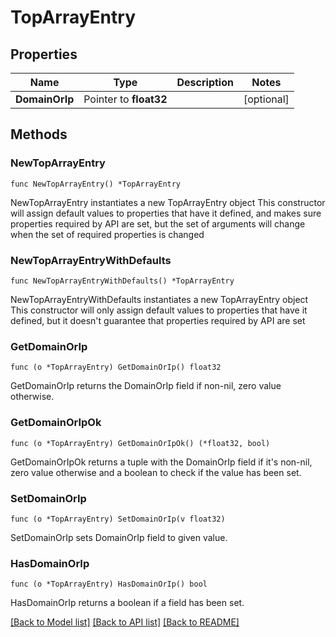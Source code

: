 # TopArrayEntry

## Properties

Name | Type | Description | Notes
------------ | ------------- | ------------- | -------------
**DomainOrIp** | Pointer to **float32** |  | [optional] 

## Methods

### NewTopArrayEntry

`func NewTopArrayEntry() *TopArrayEntry`

NewTopArrayEntry instantiates a new TopArrayEntry object
This constructor will assign default values to properties that have it defined,
and makes sure properties required by API are set, but the set of arguments
will change when the set of required properties is changed

### NewTopArrayEntryWithDefaults

`func NewTopArrayEntryWithDefaults() *TopArrayEntry`

NewTopArrayEntryWithDefaults instantiates a new TopArrayEntry object
This constructor will only assign default values to properties that have it defined,
but it doesn't guarantee that properties required by API are set

### GetDomainOrIp

`func (o *TopArrayEntry) GetDomainOrIp() float32`

GetDomainOrIp returns the DomainOrIp field if non-nil, zero value otherwise.

### GetDomainOrIpOk

`func (o *TopArrayEntry) GetDomainOrIpOk() (*float32, bool)`

GetDomainOrIpOk returns a tuple with the DomainOrIp field if it's non-nil, zero value otherwise
and a boolean to check if the value has been set.

### SetDomainOrIp

`func (o *TopArrayEntry) SetDomainOrIp(v float32)`

SetDomainOrIp sets DomainOrIp field to given value.

### HasDomainOrIp

`func (o *TopArrayEntry) HasDomainOrIp() bool`

HasDomainOrIp returns a boolean if a field has been set.


[[Back to Model list]](../README.md#documentation-for-models) [[Back to API list]](../README.md#documentation-for-api-endpoints) [[Back to README]](../README.md)


